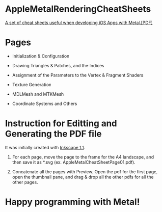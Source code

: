 # AppleMetalRenderingCheatSheets

[ A set of cheat sheets useful when developing iOS Apps with Metal.[PDF] ](./AppleMetalCheatSheets.pdf)

# Pages

- Initialization & Configuration

- Drawing Triangles & Patches, and the Indices

- Assignment of the Parameters to the Vertex & Fragment Shaders

- Texture Generation

- MDLMesh and MTKMesh

- Coordinate Systems and Others

# Instruction for Editting and Generating the PDF file

It was initially created with [Inkscape 1.1](https://inkscape.org/).

1. For each page, move the page to the frame for the A4 landscape, and then save it as *.svg (ex. AppleMetalCheatSheetPage01.pdf).

2. Concatenate all the pages with Preview. Open the pdf for the first page, open the thumbnail pane, and drag & drop all the other pdfs for all the other pages.

# Happy programming with Metal!


